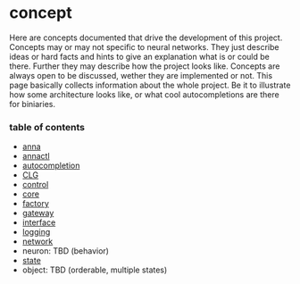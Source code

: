 # concept
Here are concepts documented that drive the development of this project.
Concepts may or may not specific to neural networks. They just describe ideas
or hard facts and hints to give an explanation what is or could be there.
Further they may describe how the project looks like. Concepts are always open
to be discussed, wether they are implemented or not. This page basically
collects information about the whole project. Be it to illustrate how some
architecture looks like, or what cool autocompletions are there for biniaries.

### table of contents
- [anna](anna.md)
- [annactl](annactl.md)
- [autocompletion](autocompletion.md)
- [CLG](clg.md)
- [control](control.md)
- [core](core.md)
- [factory](factory.md)
- [gateway](gateway.md)
- [interface](interface.md)
- [logging](logging.md)
- [network](network.md)
- neuron: TBD (behavior)
- [state](state.md)
- object: TBD (orderable, multiple states)
